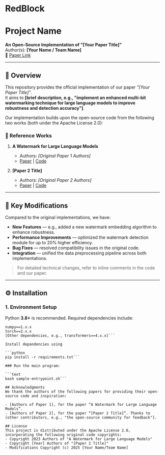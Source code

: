 # RedBlock
# Project Name

**An Open-Source Implementation of "[Your Paper Title]"**  
Author(s): **[Your Name / Team Name]**  
📄 [Paper Link](Your-Paper-URL)  

---

## 📌 Overview

This repository provides the official implementation of our paper *"[Your Paper Title]"*.  
It aims to **[brief description, e.g., "implement an enhanced multi-bit watermarking technique for large language models to improve robustness and detection accuracy"]**.

Our implementation builds upon the open-source code from the following two works (both under the Apache License 2.0):

### 📄 Reference Works

1. **A Watermark for Large Language Models**  
   - Authors: *[Original Paper 1 Authors]*  
   - [Paper](https://arxiv.org/abs/2301.10226) | [Code](Original-Repo-1-URL)  

2. **[Paper 2 Title]**  
   - Authors: *[Original Paper 2 Authors]*  
   - [Paper](Paper-2-URL) | [Code](Original-Repo-2-URL)  

---

## 🚀 Key Modifications

Compared to the original implementations, we have:

- **New Features** — e.g., added a new watermark embedding algorithm to enhance robustness.  
- **Performance Improvements** — optimized the watermark detection module for up to 20% higher efficiency.  
- **Bug Fixes** — resolved compatibility issues in the original code.  
- **Integration** — unified the data preprocessing pipeline across both implementations.  

> For detailed technical changes, refer to inline comments in the code and our paper.

---

## ⚙️ Installation

### 1. Environment Setup

Python **3.8+** is recommended. Required dependencies include:

```text
numpy==1.x.x
torch==2.x.x
[Other dependencies, e.g., transformers==4.x.x]```

Install depandencies using

```python
pip install -r requirements.txt```

### Run the main program:

```text
bash sample-entrypoint.sh```

## Acknowledgments
We thank the authors of the following papers for providing their open-source code and inspiration:

- [Authors of Paper 1], for the paper “A Watermark for Large Language Models”.
- [Authors of Paper 2], for the paper “[Paper 2 Title]”. Thanks to [other contributors, e.g., "the open-source community for feedback"].

## License
This project is distributed under the Apache License 2.0, incorporating the following original code copyrights:
- Copyright 2023 Authors of "A Watermark for Large Language Models"
- Copyright [Year] Authors of "[Paper 2 Title]"
- Modifications Copyright (c) 2025 [Your Name/Team Name]




